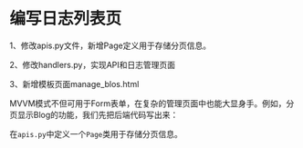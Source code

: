 # 编写日志列表页

1、修改apis.py文件，新增Page定义用于存储分页信息。

2、修改handlers.py，实现API和日志管理页面

3、新增模板页面manage_blos.html

MVVM模式不但可用于Form表单，在复杂的管理页面中也能大显身手。例如，分页显示Blog的功能，我们先把后端代码写出来：

在`apis.py`中定义一个`Page`类用于存储分页信息。